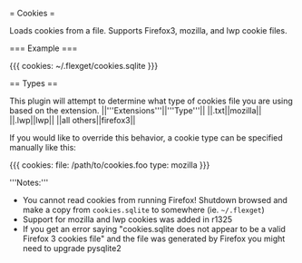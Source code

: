 = Cookies =

Loads cookies from a file. Supports Firefox3, mozilla, and lwp cookie files.

=== Example ===

{{{
cookies: ~/.flexget/cookies.sqlite
}}}

== Types ==

This plugin will attempt to determine what type of cookies file you are using based on the extension.
||'''Extensions'''||'''Type'''||
||.txt||mozilla||
||.lwp||lwp||
||all others||firefox3||

If you would like to override this behavior, a cookie type can be specified manually like this:

{{{
cookies:
  file: /path/to/cookies.foo
  type: mozilla
}}}

'''Notes:'''
 - You cannot read cookies from running Firefox! Shutdown browsed and make a copy from `cookies.sqlite` to somewhere (ie. `~/.flexget`)
 - Support for mozilla and lwp cookies was added in r1325
 - If you get an error saying "cookies.sqlite does not appear to be a valid Firefox 3 cookies file" and the file was generated by Firefox you might need to upgrade pysqlite2